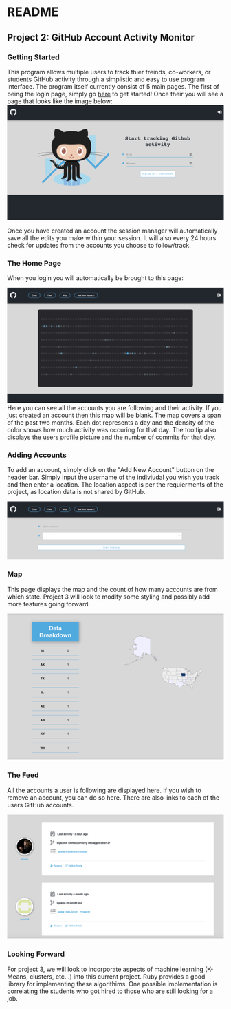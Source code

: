 # README
## Project 2: GitHub Account Activity Monitor 

### Getting Started
This program allows multiple users to track thier freinds, co-workers, or students GitHub activity through a simplistic and easy to use program interface. The program itself currently consist of 5 main pages. The first of being the login page, simply go 
[here](https://github-activity-monitor-app.herokuapp.com/) to get started! Once their you will see a page that looks like the image below:
![](Images/LoginPage.png)

Once you have created an account the session manager will automatically save all the edits you make within your session. It will also every 24 hours check for updates from the accounts you choose to follow/track. 

### The Home Page

When you login you will automatically be brought to this page:

![](Images/HomePage.png)
Here you can see all the accounts you are following and their activity. If you just created an account then this map will be blank. The map covers a span of the past two months. Each dot represents a day and the density of the color shows how much activity was occuring for that day. The tooltip also displays the users profile picture and the number of commits for that day.

### Adding Accounts

To add an account, simply click on the "Add New Account" button on the header bar. Simply input the username of the indiviudal you wish you track and then enter a location. The location aspect is per the requierments of the project, as location data is not shared by GitHub. 

![](Images/AddAccount.png)

### Map

This page displays the map and the count of how many accounts are from which state. Project 3 will look to modify some styling and possibly add more features going forward. 

![](Images/MapPage.png)

### The Feed

All the accounts a user is following are displayed here. If you wish to remove an account, you can do so here. There are also links to each of the users GitHub accounts. 

![](Images/Feed.png)

### Looking Forward 

For project 3, we will look to incorporate aspects of machine learning (K-Means, clusters, etc...) into this current project. Ruby provides a good library for implementing these algorithims. One possible implementation is correlating the students who got hired to those who are still looking for a job. 


